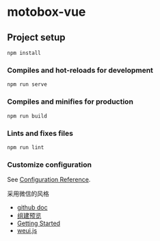 # motobox-vue

## Project setup
```
npm install
```

### Compiles and hot-reloads for development
```
npm run serve
```

### Compiles and minifies for production
```
npm run build
```

### Lints and fixes files
```
npm run lint
```

### Customize configuration
See [Configuration Reference](https://cli.vuejs.org/config/).



采用微信的风格
- [github doc](https://github.com/Tencent/weui/wiki)
- [组建预览](https://weui.io/)
- [Getting Started](https://github.com/Tencent/weui/wiki/Getting-Started)
- [weui.js](https://github.com/Tencent/weui.js)